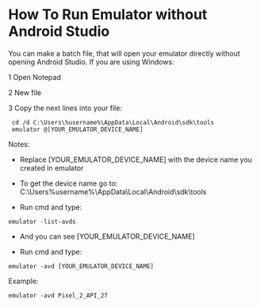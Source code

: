 # How To Run Emulator without Android Studio

You can make a batch file, that will open your emulator directly without opening Android Studio. If you are using Windows:

1 Open Notepad

2 New file

3 Copy the next lines into your file:
```
 cd /d C:\Users\%username%\AppData\Local\Android\sdk\tools
 emulator @[YOUR_EMULATOR_DEVICE_NAME]
```

Notes:

- Replace [YOUR_EMULATOR_DEVICE_NAME] with the device name you created in emulator

- To get the device name go to: C:\Users\%username%\AppData\Local\Android\sdk\tools

- Run cmd and type: 
```
emulator -list-avds
```

- And you can see [YOUR_EMULATOR_DEVICE_NAME]

- Run cmd and type: 
```
emulator -avd [YOUR_EMULATOR_DEVICE_NAME]
```

Example: 
```
emulator -avd Pixel_2_API_27
```
